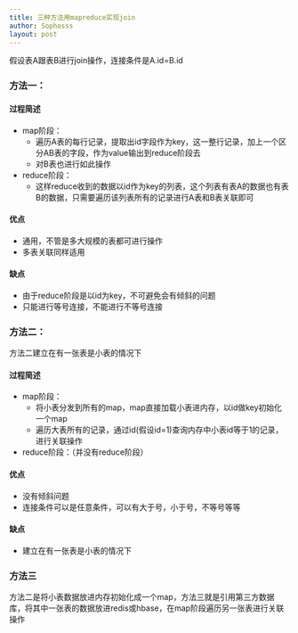 ```yaml
---
title: 三种方法用mapreduce实现join
author: Sophosss
layout: post
---
```

假设表A跟表B进行join操作，连接条件是A.id=B.id

### 方法一：

#### 过程简述

- map阶段：
  - 遍历A表的每行记录，提取出id字段作为key，这一整行记录，加上一个区分AB表的字段，作为value输出到reduce阶段去
  - 对B表也进行如此操作
- reduce阶段：
  - 这样reduce收到的数据以id作为key的列表，这个列表有表A的数据也有表B的数据，只需要遍历该列表所有的记录进行A表和B表关联即可

#### 优点

- 通用，不管是多大规模的表都可进行操作
- 多表关联同样适用

#### 缺点

- 由于reduce阶段是以id为key，不可避免会有倾斜的问题
- 只能进行等号连接，不能进行不等号连接

### 方法二：

方法二建立在有一张表是小表的情况下

#### 过程简述

- map阶段：
  - 将小表分发到所有的map，map直接加载小表进内存，以id做key初始化一个map
  - 遍历大表所有的记录，通过id(假设id=1)查询内存中小表id等于1的记录，进行关联操作
- reduce阶段：（并没有reduce阶段）

#### 优点

- 没有倾斜问题
- 连接条件可以是任意条件，可以有大于号，小于号，不等号等等

#### 缺点

- 建立在有一张表是小表的情况下

### 方法三

方法二是将小表数据放进内存初始化成一个map，方法三就是引用第三方数据库，将其中一张表的数据放进redis或hbase，在map阶段遍历另一张表进行关联操作
